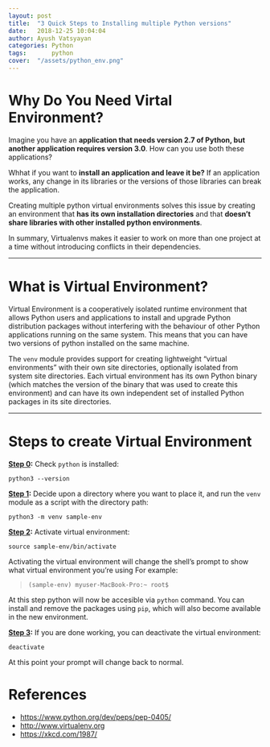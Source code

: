```yaml
---
layout: post
title:  "3 Quick Steps to Installing multiple Python versions"
date:   2018-12-25 10:04:04
author: Ayush Vatsyayan
categories: Python
tags:	    python
cover:  "/assets/python_env.png"
---
```

# Why Do You Need Virtal Environment?
Imagine you have an **application that needs version 2.7 of Python, but another application requires version 3.0**. How can you use both these applications? 

Whhat if you want to **install an application and leave it be?** If an application works, any change in its libraries or the versions of those libraries can break the application.

Creating multiple python virtual environments solves this issue by creating an environment that **has its own installation directories** and that **doesn’t share libraries with other installed python environments**.

In summary, Virtualenvs makes it easier to work on more than one project at a time without introducing conflicts in their dependencies.

---

# What is Virtual Environment?
Virtual Environment is a cooperatively isolated runtime environment that allows Python users and applications to install and upgrade Python distribution packages without interfering with the behaviour of other Python applications running on the same system. This means that you can have two versions of python installed on the same machine.

The `venv` module provides support for creating lightweight “virtual environments” with their own site directories, optionally isolated from system site directories. Each virtual environment has its own Python binary (which matches the version of the binary that was used to create this environment) and can have its own independent set of installed Python packages in its site directories.

---

# Steps to create Virtual Environment
**<u>Step 0</u>:** Check `python` is installed:
```shell
python3 --version
```

**<u>Step 1</u>:** Decide upon a directory where you want to place it, and run the `venv` module as a script with the directory path:
```shell
python3 -m venv sample-env
```
**<u>Step 2</u>:** Activate virtual environment:
```shell
source sample-env/bin/activate
```
Activating the virtual environment will change the shell’s prompt to show what virtual environment you’re using For example: 
> `(sample-env) myuser-MacBook-Pro:~ root$`

At this step python will now be accesible via `python` command. You can install and remove the packages using `pip`, which will also become available in the new environment.

**<u>Step 3</u>:** If you are done working, you can deactivate the virtual environment:
```
deactivate
```
At this point your prompt will change back to normal.

# References
* <https://www.python.org/dev/peps/pep-0405/>
* <http://www.virtualenv.org>
* <https://xkcd.com/1987/>
